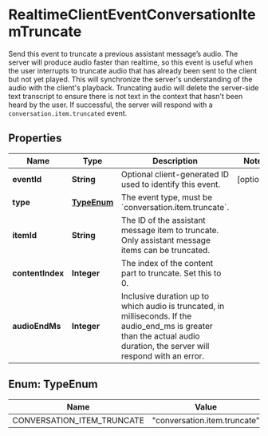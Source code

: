 

# RealtimeClientEventConversationItemTruncate

Send this event to truncate a previous assistant message’s audio. The server  will produce audio faster than realtime, so this event is useful when the user  interrupts to truncate audio that has already been sent to the client but not  yet played. This will synchronize the server's understanding of the audio with  the client's playback.  Truncating audio will delete the server-side text transcript to ensure there  is not text in the context that hasn't been heard by the user.  If successful, the server will respond with a `conversation.item.truncated`  event.  

## Properties

| Name | Type | Description | Notes |
|------------ | ------------- | ------------- | -------------|
|**eventId** | **String** | Optional client-generated ID used to identify this event. |  [optional] |
|**type** | [**TypeEnum**](#TypeEnum) | The event type, must be &#x60;conversation.item.truncate&#x60;. |  |
|**itemId** | **String** | The ID of the assistant message item to truncate. Only assistant message  items can be truncated.  |  |
|**contentIndex** | **Integer** | The index of the content part to truncate. Set this to 0. |  |
|**audioEndMs** | **Integer** | Inclusive duration up to which audio is truncated, in milliseconds. If  the audio_end_ms is greater than the actual audio duration, the server  will respond with an error.  |  |



## Enum: TypeEnum

| Name | Value |
|---- | -----|
| CONVERSATION_ITEM_TRUNCATE | &quot;conversation.item.truncate&quot; |



